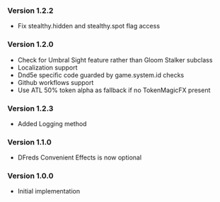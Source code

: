 
### Version 1.2.2
* Fix stealthy.hidden and stealthy.spot flag access

### Version 1.2.0
* Check for Umbral Sight feature rather than Gloom Stalker subclass
* Localization support
* Dnd5e specific code guarded by game.system.id checks
* Github workflows support
* Use ATL 50% token alpha as fallback if no TokenMagicFX present


### Version 1.2.3
* Added Logging method

### Version 1.1.0
* DFreds Convenient Effects is now optional

### Version 1.0.0
* Initial implementation